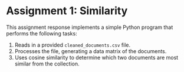 # Assignment 1: Similarity

This assignment response implements a simple Python program that performs the following tasks:

1. Reads in a provided `cleaned_documents.csv` file.
2. Processes the file, generating a data matrix of the documents.
3. Uses cosine similarity to determine which two documents are most similar from the collection.
